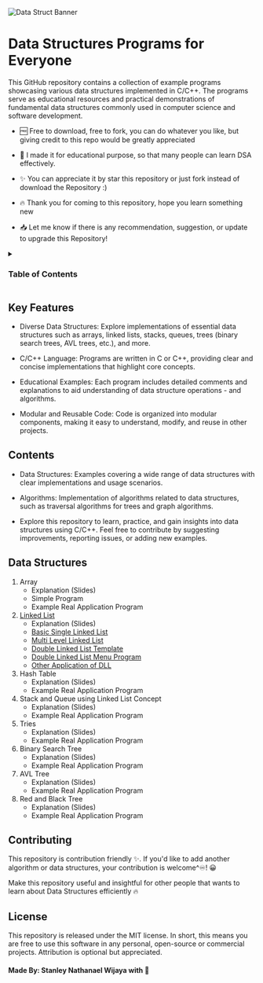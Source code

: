 ![Data Struct Banner](https://github.com/StyNW7/Data_Structures/assets/76080599/e0b27a62-67ca-4963-9884-27f1e5961cb8)

# Data Structures Programs for Everyone
This GitHub repository contains a collection of example programs showcasing various data structures implemented in C/C++. The programs serve as educational resources and practical demonstrations of fundamental data structures commonly used in computer science and software development.

- 🆓 Free to download, free to fork, you can do whatever you like, but giving credit to this repo would be greatly appreciated

- 🏫 I made it for educational purpose, so that many people can learn DSA effectively.

- ✨ You can appreciate it by star this repository or just fork instead of download the Repository :)

- 🔥 Thank you for coming to this repository, hope you learn something new

- 📥 Let me know if there is any recommendation, suggestion, or update to upgrade this Repository!

<details>
  
  <summary>
    <h3> Table of Contents </h3>
  </summary>
  
  <ul>
    <li> <a href="https://github.com/StyNW7/Data_Structures/tree/main?tab=readme-ov-file#key-features"> Key Features </a> </li>
    <li> <a href="https://github.com/StyNW7/Data_Structures/tree/main?tab=readme-ov-file#contents"> Contents </a> </li>
    <li> <a href="https://github.com/StyNW7/Data_Structures/tree/main?tab=readme-ov-file#data-structures"> Data Structures </a> </li>
    <li> <a href="https://github.com/StyNW7/Data_Structures/tree/main?tab=readme-ov-file#contributing"> Contributing </a> </li>
    <li> <a href="https://github.com/StyNW7/Data_Structures/tree/main?tab=readme-ov-file#license"> License </a> </li>
  </ul>
  
</details>

## Key Features
- Diverse Data Structures: Explore implementations of essential data structures such as arrays, linked lists, stacks, queues, trees (binary search trees, AVL trees, etc.), and more.

- C/C++ Language: Programs are written in C or C++, providing clear and concise implementations that highlight core concepts.

- Educational Examples: Each program includes detailed comments and explanations to aid understanding of data structure operations - and algorithms.

- Modular and Reusable Code: Code is organized into modular components, making it easy to understand, modify, and reuse in other projects.


## Contents
- Data Structures: Examples covering a wide range of data structures with clear implementations and usage scenarios.

- Algorithms: Implementation of algorithms related to data structures, such as traversal algorithms for trees and graph algorithms.

- Explore this repository to learn, practice, and gain insights into data structures using C/C++. Feel free to contribute by suggesting improvements, reporting issues, or adding new examples.

## Data Structures

1. Array
    - Explanation (Slides)
    - Simple Program
    - Example Real Application Program
2. <a href="https://github.com/StyNW7/Data_Structures/tree/main/LinkedList"> Linked List </a>
    - Explanation (Slides)
    - <a href="https://github.com/StyNW7/Data_Structures/blob/main/LinkedList/SingleLinkedList.cpp"> Basic Single Linked List </a>
    - <a href="https://github.com/StyNW7/Data_Structures/blob/main/LinkedList/MultiLevelLinkedList.cpp"> Multi Level Linked List </a>
    - <a href="https://github.com/StyNW7/Data_Structures/blob/main/LinkedList/DoubleLinkedListTemplate.cpp"> Double Linked List Template </a>
    - <a href="https://github.com/StyNW7/Data_Structures/blob/main/LinkedList/DoubleLinkedListMenu.cpp"> Double Linked List Menu Program </a>
    - <a href="https://github.com/StyNW7/Data_Structures/blob/main/LinkedList/redVSblueCardGame.cpp"> Other Application of DLL </a>
3. Hash Table
    - Explanation (Slides)
    - Example Real Application Program
5. Stack and Queue using Linked List Concept
    - Explanation (Slides)
    - Example Real Application Program
7. Tries
    - Explanation (Slides)
    - Example Real Application Program
9. Binary Search Tree
    - Explanation (Slides)
    - Example Real Application Program
11. AVL Tree
    - Explanation (Slides)
    - Example Real Application Program
13. Red and Black Tree
    - Explanation (Slides)
    - Example Real Application Program

## Contributing
This repository is contribution friendly ✨. If you'd like to add another algorithm or data structures, your contribution is welcome^♾️! 😀

Make this repository useful and insightful for other people that wants to learn about Data Structures efficiently 🔥

## License
This repository is released under the MIT license. In short, this means you are free to use this software in any personal, open-source or commercial projects. Attribution is optional but appreciated.

#### Made By: Stanley Nathanael Wijaya with 🤍
